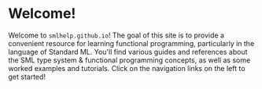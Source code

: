 # Welcome!

Welcome to `smlhelp.github.io`! The goal of this site is to provide a convenient resource for learning functional programming, particularly in the language of Standard ML. You'll find various guides and references about the SML type system & functional programming concepts, as well as some worked examples and tutorials. Click on the navigation links on the left to get started!
